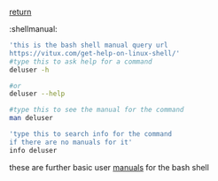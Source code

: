 [return](linuxguide) 

:shellmanual:

```sh
'this is the bash shell manual query url
https://vitux.com/get-help-on-linux-shell/' 
#type this to ask help for a command
deluser -h

#or
deluser --help

#type this to see the manual for the command
man deluser

'type this to search info for the command
if there are no manuals for it'
info deluser

```
these are further basic user [manuals](linuxmanual) for the bash shell


